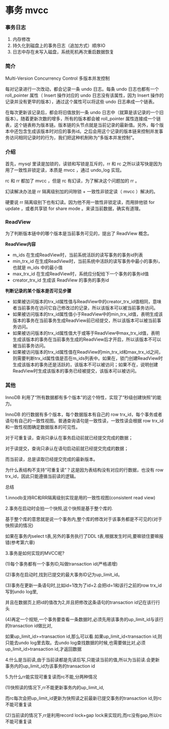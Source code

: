 # 事务 mvcc 

### 事务日志
1. 内存修改
2. 持久化到磁盘上的事务日志（追加方式）顺序IO
3. 日志中存在未写入磁盘，系统死机再次重启数据恢复

### 简介

Multi-Version Concurrency Control 多版本并发控制

每对记录进行一次改动，都会记录一条 undo 日志。每条 undo 日志也都有一个 roll_pointer 属性（ Insert 操作对应的 undo 日志没有该属性，因为 Insert 操作的记录并没有更早的版本），通过这个属性可以将这些 undo 日志串成一个链表。

在每次更新该记录后，都会将旧值放到一条 undo 日志中（就算是该记录的一个旧版本）。随着更新次数的增多，所有的版本都会被 roll_pointer 属性连接成一个链表，这个链表称为版本链。版本链的头节点就是当前记录的最新值。另外，每个版本中还包含生成该版本时对应的事务id。之后会用这个记录的版本链来控制并发事务访问相同记录时的行为，我们把这种机制称为“多版本并发控制”。

### 介绍
首先，mysql 里读是加锁的，读锁和写锁是互斥的，rr 和 rc 之所以读写快是因为用了一致性非锁定读，本质是 mvcc ，通过 undo_log 实现。

rc 和 rr 都加了 mvcc ，但是 rc 有幻读，为了解决这个问题加的 rr 。

幻读解决办法是 rr 隔离级别加的间隙锁 + 一致性非锁定读（ mvcc ）解决的。

硬要说 rr 隔离级别下也有幻读。因为他不用一致性非锁定读，而用排他锁 for update ，或者共享锁 for share mode 。来读当前数据，确实有道理。


### ReadView

为了判断版本链中的哪个版本是当前事务可见的，提出了 ReadView 概念。

**ReadView内容**

- m_ids 在生成ReadView时，当前系统活跃的读写事务的事务id列表
- min_trx_id 在生成ReadView时，当前系统中活跃的读写事务中最小的事务i，也就是 m_ids 中的最小值
- max_trx_id 在生成ReadView时，系统应分配给下一个事务的事务id值
- creator_trx_id 生成该 ReadView 的事务的事务id

**判断记录的某个版本是否可见步骤**

- 如果被访问版本的trx_id属性值与ReadView中的creator_trx_id值相同，意味者当前事务在访问它自己修改过的记录，所以该版本可以被当前事务访问。
- 如果被访问版本的trx_id属性值小于ReadView中的min_trx_id值，表明生成该版本的事务在当前事务生成ReadView前已经提交，所以该版本可以被当前事务访问。
- 如果被访问版本的trx_id属性值大于或等于ReadView中max_trx_id值，表明生成该版本的事务在当前事务生成的ReadView后才开启，所以该版本不可以被当前事务访问。
- 如果被访问版本的trx_id属性值在ReadView的min_trx_id和max_trx_id之间，则需要判断trx_id属性值是否在m_ids列表中。如果在，锁门创建ReadView时生成该版本的事务还是活跃的，该版本不可以被访问；如果不在，说明创建ReadView时生成该版本的事务已经被提交，该版本可以被访问。

### 其他

InnoDB 利用了“所有数据都有多个版本”的这个特性，实现了“秒级创建快照”的能力。

InnoDB 的行数据有多个版本，每个数据版本有自己的 row trx_id，每个事务或者语句有自己的一致性视图。普通查询语句是一致性读，一致性读会根据 row trx_id 和一致性视图确定数据版本的可见性。

对于可重复读，查询只承认在事务启动前就已经提交完成的数据；

对于读提交，查询只承认在语句启动前就已经提交完成的数据；

而当前读，总是读取已经提交完成的最新版本。

为什么表结构不支持“可重复读”？这是因为表结构没有对应的行数据，也没有 row trx_id，因此只能遵循当前读的逻辑。

总结

1.innodb支持RC和RR隔离级别实现是用的一致性视图(consistent read view)

2.事务在启动时会拍一个快照,这个快照是基于整个库的.

基于整个库的意思就是说一个事务内,整个库的修改对于该事务都是不可见的(对于快照读的情况)

如果在事务内select t表,另外的事务执行了DDL t表,根据发生时间,要嘛锁住要嘛报错(参考第六章)

3.事务是如何实现的MVCC呢?

(1)每个事务都有一个事务ID,叫做transaction id(严格递增)

(2)事务在启动时,找到已提交的最大事务ID记为up_limit_id。

(3)事务在更新一条语句时,比如id=1改为了id=2.会把id=1和该行之前的row trx_id写到undo log里,

并且在数据页上把id的值改为2,并且把修改这条语句的transaction id记在该行行头

(4)再定一个规矩,一个事务要查看一条数据时,必须先用该事务的up_limit_id与该行的transaction id做比对,

如果up_limit_id>=transaction id,那么可以看.如果up_limit_id<transaction id,则只能去undo log里去取。去undo log查找数据的时候,也需要做比对,必须up_limit_id>transaction id,才返回数据

4.什么是当前读,由于当前读都是先读后写,只能读当前的值,所以为当前读.会更新事务内的up_limit_id为该事务的transaction id

5.为什么rr能实现可重复读而rc不能,分两种情况

(1)快照读的情况下,rr不能更新事务内的up_limit_id,

而rc每次会把up_limit_id更新为快照读之前最新已提交事务的transaction id,则rc不能可重复读

(2)当前读的情况下,rr是利用record lock+gap lock来实现的,而rc没有gap,所以rc不能可重复读

